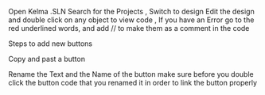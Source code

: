 Open Kelma .SLN
Search for the Projects , 
Switch to design 
Edit the design and double click on any object to view code , 
If you have an Error go to the red underlined words, and add // to make them as a comment in the code

Steps to add new buttons 

Copy and past a button

Rename the Text and the Name of the button make sure before you double click the button code that you renamed it in order to
link the button properly


